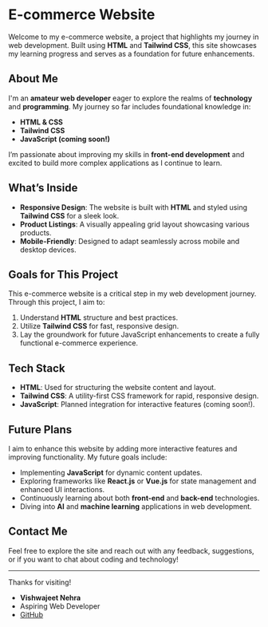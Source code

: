 # E-commerce Website

Welcome to my e-commerce website, a project that highlights my journey in web development. Built using **HTML** and **Tailwind CSS**, this site showcases my learning progress and serves as a foundation for future enhancements.

## About Me

I'm an **amateur web developer** eager to explore the realms of **technology** and **programming**. My journey so far includes foundational knowledge in:

- **HTML & CSS**
- **Tailwind CSS**
- **JavaScript (coming soon!)**

I’m passionate about improving my skills in **front-end development** and excited to build more complex applications as I continue to learn.

## What’s Inside

- **Responsive Design**: The website is built with **HTML** and styled using **Tailwind CSS** for a sleek look.
- **Product Listings**: A visually appealing grid layout showcasing various products.
- **Mobile-Friendly**: Designed to adapt seamlessly across mobile and desktop devices.

## Goals for This Project

This e-commerce website is a critical step in my web development journey. Through this project, I aim to:

1. Understand **HTML** structure and best practices.
2. Utilize **Tailwind CSS** for fast, responsive design.
3. Lay the groundwork for future JavaScript enhancements to create a fully functional e-commerce experience.

## Tech Stack

- **HTML**: Used for structuring the website content and layout.
- **Tailwind CSS**: A utility-first CSS framework for rapid, responsive design.
- **JavaScript**: Planned integration for interactive features (coming soon!).

## Future Plans

I aim to enhance this website by adding more interactive features and improving functionality. My future goals include:

- Implementing **JavaScript** for dynamic content updates.
- Exploring frameworks like **React.js** or **Vue.js** for state management and enhanced UI interactions.
- Continuously learning about both **front-end** and **back-end** technologies.
- Diving into **AI** and **machine learning** applications in web development.

## Contact Me

Feel free to explore the site and reach out with any feedback, suggestions, or if you want to chat about coding and technology!

---

Thanks for visiting!

- **Vishwajeet Nehra**  
- Aspiring Web Developer  
- [GitHub](https://github.com/VegetoNehra)

